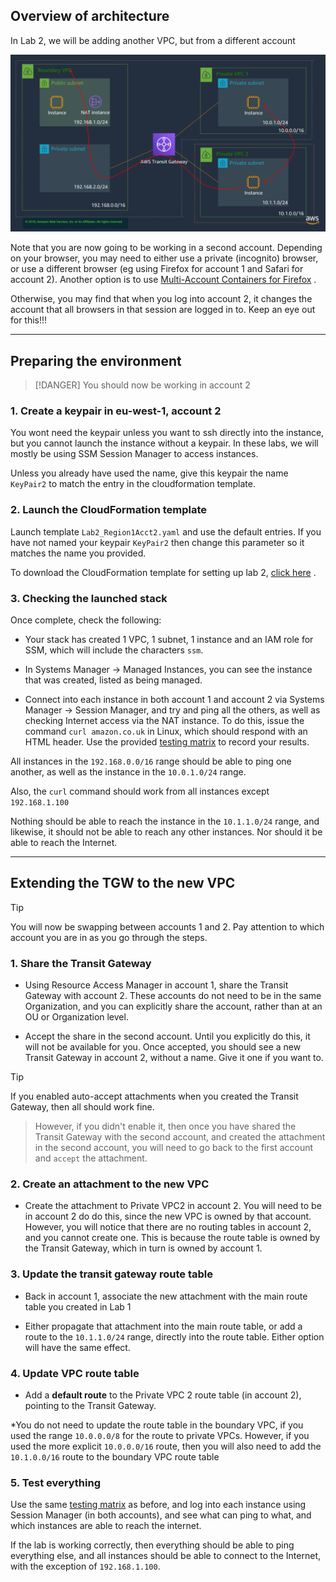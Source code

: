 ## Overview of architecture

In Lab 2, we will be adding another VPC, but from a different account

![Lab2 Architecture](img/lab2.png)


Note that you are now going to be working in a second account. Depending on your browser, you may need to either use a private (incognito) browser, or use a different browser (eg using Firefox for account 1 and Safari for account 2). Another option is to use [Multi-Account Containers for Firefox](https://github.com/mozilla/multi-account-containers#readme) . 

Otherwise, you may find that when you log into account 2, it changes the account that all browsers in that session are logged in to. Keep an eye out for this!!!

---

## Preparing the environment

> [!DANGER]
> You should now be working in account 2

### 1. Create a keypair in eu-west-1, account 2

You wont need the keypair unless you want to ssh directly into the instance, but you cannot launch the instance without a keypair. In these labs, we will mostly be using SSM Session Manager to access instances.

Unless you already have used the name, give this keypair the name `KeyPair2` to match the entry in the cloudformation template.

### 2. Launch the CloudFormation template

Launch template `Lab2_Region1Acct2.yaml` and use the default entries. If you have not named your keypair `KeyPair2` then change this parameter so it matches the name you provided.

To download the CloudFormation template for setting up lab 2, [click here](https://d2x18vu72ugj64.cloudfront.net/Lab2_Region1Acct2.yaml) .

### 3. Checking the launched stack

Once complete, check the following:

* Your stack has created 1 VPC, 1 subnet, 1 instance and an IAM role for SSM, which will include the characters `ssm`.

* In Systems Manager -> Managed Instances, you can see the instance that was created, listed as being managed.

* Connect into each instance in both account 1 and account 2 via Systems Manager -> Session Manager, and try and ping all the others, as well as checking Internet access via the NAT instance. To do this, issue the command `curl amazon.co.uk` in Linux, which should respond with an HTML header. Use the provided [testing matrix](https://www.networking-workshop.com/#/testingmatrix) to record your results.

All instances in the `192.168.0.0/16` range should be able to ping one another, as well as the instance in the `10.0.1.0/24` range.

Also, the `curl` command should work from all instances except `192.168.1.100` 

Nothing should be able to reach the instance in the `10.1.1.0/24` range, and likewise, it should not be able to reach any other instances. Nor should it be able to reach the Internet.

---

## Extending the TGW to the new VPC

> [!TIP]
> You will now be swapping between accounts 1 and 2. Pay attention to which account you are in as you go through the steps. 

### 1. Share the Transit Gateway

* Using Resource Access Manager in account 1, share the Transit Gateway with account 2. These accounts do not need to be in the same Organization, and you can explicitly share the account, rather than at an OU or Organization level.

* Accept the share in the second account. Until you explicitly do this, it will not be available for you. Once accepted, you should see a new Transit Gateway in account 2, without a name. Give it one if you want to.

> [!TIP]
> If you enabled auto-accept attachments when you created the Transit Gateway, then all should work fine. 

> However, if you didn't enable it, then once you have shared the Transit Gateway with the second account, and created the attachment in the second account, you will need to go back to the first account and `accept` the attachment.

### 2. Create an attachment to the new VPC

* Create the attachment to Private VPC2 in account 2. You will need to be in account 2 do do this, since the new VPC is owned by that account. However, you will notice that there are no routing tables in account 2, and you cannot create one. This is because the route table is owned by the Transit Gateway, which in turn is owned by account 1.

### 3. Update the transit gateway route table

* Back in account 1, associate the new attachment with the main route table you created in Lab 1

* Either propagate that attachment into the main route table, or add a route to the `10.1.1.0/24` range, directly into the route table. Either option will have the same effect.

### 4. Update VPC route table

* Add a **default route** to the Private VPC 2 route table (in account 2), pointing to the Transit Gateway. 

*You do not need to update the route table in the boundary VPC, if you used the range `10.0.0.0/8` for the route to private VPCs. However, if you used the more explicit `10.0.0.0/16` route, then you will also need to add the `10.1.0.0/16` route to the boundary VPC route table

### 5. Test everything

Use the same [testing matrix](https://www.networking-workshop.com/#/testingmatrix) as before, and log into each instance using Session Manager (in both accounts), and see what can ping to what, and which instances are able to reach the internet.

If the lab is working correctly, then everything should be able to ping everything else, and all instances should be able to connect to the Internet, with the exception of `192.168.1.100`.

